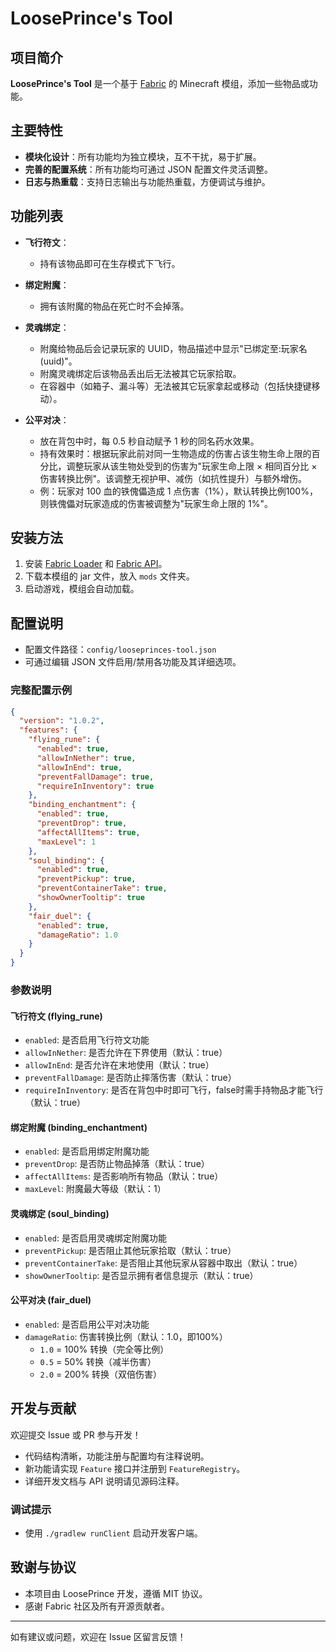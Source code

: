 # LoosePrince's Tool

## 项目简介

**LoosePrince's Tool** 是一个基于 [Fabric](https://fabricmc.net/) 的 Minecraft 模组，添加一些物品或功能。

## 主要特性

- **模块化设计**：所有功能均为独立模块，互不干扰，易于扩展。
- **完善的配置系统**：所有功能均可通过 JSON 配置文件灵活调整。
- **日志与热重载**：支持日志输出与功能热重载，方便调试与维护。

## 功能列表

- **飞行符文**：
  - 持有该物品即可在生存模式下飞行。

- **绑定附魔**：
  - 拥有该附魔的物品在死亡时不会掉落。

- **灵魂绑定**：
  - 附魔给物品后会记录玩家的 UUID，物品描述中显示"已绑定至:玩家名(uuid)"。
  - 附魔灵魂绑定后该物品丢出后无法被其它玩家拾取。
  - 在容器中（如箱子、漏斗等）无法被其它玩家拿起或移动（包括快捷键移动）。

- **公平对决**：
  - 放在背包中时，每 0.5 秒自动赋予 1 秒的同名药水效果。
  - 持有效果时：根据玩家此前对同一生物造成的伤害占该生物生命上限的百分比，调整玩家从该生物处受到的伤害为"玩家生命上限 × 相同百分比 × 伤害转换比例"。该调整无视护甲、减伤（如抗性提升）与额外增伤。
  - 例：玩家对 100 血的铁傀儡造成 1 点伤害（1%），默认转换比例100%，则铁傀儡对玩家造成的伤害被调整为"玩家生命上限的 1%"。

## 安装方法

1. 安装 [Fabric Loader](https://fabricmc.net/use/) 和 [Fabric API](https://www.curseforge.com/minecraft/mc-mods/fabric-api)。
2. 下载本模组的 jar 文件，放入 `mods` 文件夹。
3. 启动游戏，模组会自动加载。

## 配置说明

- 配置文件路径：`config/looseprinces-tool.json`
- 可通过编辑 JSON 文件启用/禁用各功能及其详细选项。

### 完整配置示例

```json
{
  "version": "1.0.2",
  "features": {
    "flying_rune": {
      "enabled": true,
      "allowInNether": true,
      "allowInEnd": true,
      "preventFallDamage": true,
      "requireInInventory": true
    },
    "binding_enchantment": {
      "enabled": true,
      "preventDrop": true,
      "affectAllItems": true,
      "maxLevel": 1
    },
    "soul_binding": {
      "enabled": true,
      "preventPickup": true,
      "preventContainerTake": true,
      "showOwnerTooltip": true
    },
    "fair_duel": {
      "enabled": true,
      "damageRatio": 1.0
    }
  }
}
```

### 参数说明

#### 飞行符文 (flying_rune)
- `enabled`: 是否启用飞行符文功能
- `allowInNether`: 是否允许在下界使用（默认：true）
- `allowInEnd`: 是否允许在末地使用（默认：true）
- `preventFallDamage`: 是否防止摔落伤害（默认：true）
- `requireInInventory`: 是否在背包中时即可飞行，false时需手持物品才能飞行（默认：true）

#### 绑定附魔 (binding_enchantment)
- `enabled`: 是否启用绑定附魔功能
- `preventDrop`: 是否防止物品掉落（默认：true）
- `affectAllItems`: 是否影响所有物品（默认：true）
- `maxLevel`: 附魔最大等级（默认：1）

#### 灵魂绑定 (soul_binding)
- `enabled`: 是否启用灵魂绑定附魔功能
- `preventPickup`: 是否阻止其他玩家拾取（默认：true）
- `preventContainerTake`: 是否阻止其他玩家从容器中取出（默认：true）
- `showOwnerTooltip`: 是否显示拥有者信息提示（默认：true）

#### 公平对决 (fair_duel)
- `enabled`: 是否启用公平对决功能
- `damageRatio`: 伤害转换比例（默认：1.0，即100%）
  - `1.0` = 100% 转换（完全等比例）
  - `0.5` = 50% 转换（减半伤害）
  - `2.0` = 200% 转换（双倍伤害）

## 开发与贡献

欢迎提交 Issue 或 PR 参与开发！
- 代码结构清晰，功能注册与配置均有注释说明。
- 新功能请实现 `Feature` 接口并注册到 `FeatureRegistry`。
- 详细开发文档与 API 说明请见源码注释。

### 调试提示

- 使用 `./gradlew runClient` 启动开发客户端。

## 致谢与协议

- 本项目由 LoosePrince 开发，遵循 MIT 协议。
- 感谢 Fabric 社区及所有开源贡献者。

---

如有建议或问题，欢迎在 Issue 区留言反馈！
